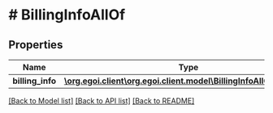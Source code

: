 # # BillingInfoAllOf

## Properties

Name | Type | Description | Notes
------------ | ------------- | ------------- | -------------
**billing_info** | [**\org.egoi.client\org.egoi.client.model\BillingInfoAllOfBillingInfo**](BillingInfoAllOfBillingInfo.md) |  | [optional] 

[[Back to Model list]](../../README.md#documentation-for-models) [[Back to API list]](../../README.md#documentation-for-api-endpoints) [[Back to README]](../../README.md)


